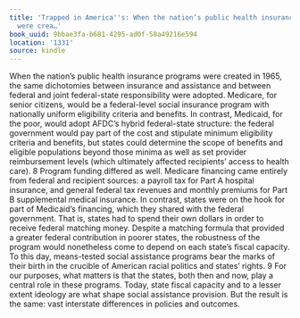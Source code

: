 ```yaml
---
title: 'Trapped in America''s: When the nation’s public health insurance programs
  were crea…'
book_uuid: 9bbae3fa-b681-4295-ad0f-58a49216e594
location: '1331'
source: kindle
---
```


When the nation’s public health insurance programs were created in 1965, the same dichotomies between insurance and assistance and between federal and joint federal-state responsibility were adopted. Medicare, for senior citizens, would be a federal-level social insurance program with nationally uniform eligibility criteria and benefits. In contrast, Medicaid, for the poor, would adopt AFDC’s hybrid federal-state structure: the federal government would pay part of the cost and stipulate minimum eligibility criteria and benefits, but states could determine the scope of benefits and eligible populations beyond those minima as well as set provider reimbursement levels (which ultimately affected recipients’ access to health care). 8 Program funding differed as well. Medicare financing came entirely from federal and recipient sources: a payroll tax for Part A hospital insurance, and general federal tax revenues and monthly premiums for Part B supplemental medical insurance. In contrast, states were on the hook for part of Medicaid’s financing, which they shared with the federal government. That is, states had to spend their own dollars in order to receive federal matching money. Despite a matching formula that provided a greater federal contribution in poorer states, the robustness of the program would nonetheless come to depend on each state’s fiscal capacity. To this day, means-tested social assistance programs bear the marks of their birth in the crucible of American racial politics and states’ rights. 9 For our purposes, what matters is that the states, both then and now, play a central role in these programs. Today, state fiscal capacity and to a lesser extent ideology are what shape social assistance provision. But the result is the same: vast interstate differences in policies and outcomes.